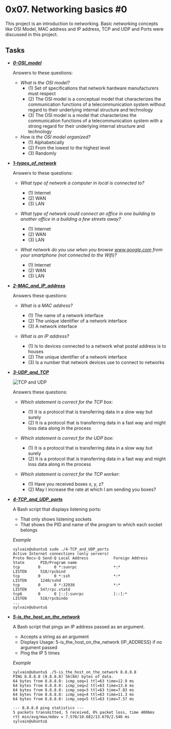 
# 0x07. Networking basics #0

This project is an introduction to networking. Basic networking concepts like OSI Model, MAC address and IP address, TCP and UDP and Ports were discussed in this project.

## Tasks

- ***[0-OSI_model](https://github.com/10thcode/alx-system_engineering-devops/blob/master/0x07-networking_basics/0-OSI_model)***

    Answers to these questions:
    - *What is the OSI model?*
        - (1) Set of specifications that network hardware manufacturers must respect
        - (2) The OSI model is a conceptual model that characterizes the communication functions of a telecommunication system without regard to their underlying internal structure and technology
        - (3) The OSI model is a model that characterizes the communication functions of a telecommunication system with a strong regard for their underlying internal structure and technology
    - *How is the OSI model organized?*
        - (1) Alphabetically
        - (2) From the lowest to the highest level
        - (3) Randomly

- ***[1-types_of_network](https://github.com/10thcode/alx-system_engineering-devops/blob/master/0x07-networking_basics/1-types_of_network)***

    Answers to these questions:
    - *What type of network a computer in local is connected to?*
        - (1) Internet
        - (2) WAN
        - (3) LAN

    - *What type of network could connect an office in one building to another office in a building a few streets away?*
        - (1) Internet
        - (2) WAN
        - (3) LAN

    - *What network do you use when you browse www.google.com from your smartphone (not connected to the Wifi)?*
        - (1) Internet
        - (2) WAN
        - (3) LAN

- ***[2-MAC_and_IP_address](https://github.com/10thcode/alx-system_engineering-devops/blob/master/0x07-networking_basics/2-MAC_and_IP_address)***

    Answers these questions:
    - *What is a MAC address?*
        - (1) The name of a network interface
        - (2) The unique identifier of a network interface
        - (3) A network interface

    - *What is an IP address?*
        - (1) Is to devices connected to a network what postal address is to houses
        - (2) The unique identifier of a network interface
        - (3) Is a number that network devices use to connect to networks

- ***[3-UDP_and_TCP](https://github.com/10thcode/alx-system_engineering-devops/blob/master/0x07-networking_basics/3-UDP_and_TCP)***

    ![TCP and UDP](https://ik.imagekit.io/prezzgh/ALX/alx1.jpg?updatedAt=1694010714241)

    Answers these questions:
    - *Which statement is correct for the TCP box:*
        - (1) It is a protocol that is transferring data in a slow way but surely
        - (2) It is a protocol that is transferring data in a fast way and might loss data along in the process

    - *Which statement is correct for the UDP box:*
        - (1) It is a protocol that is transferring data in a slow way but surely
        - (2) It is a protocol that is transferring data in a fast way and might loss data along in the process

    - *Which statement is correct for the TCP worker:*
        - (1) Have you received boxes x, y, z?
        - (2) May I increase the rate at which I am sending you boxes?

- ***[4-TCP_and_UDP_ports](https://github.com/10thcode/alx-system_engineering-devops/blob/master/0x07-networking_basics/4-TCP_and_UDP_ports)***

    A Bash script that displays listening ports:
    - That only shows listening sockets
    - That shows the PID and name of the program to which each socket belongs

    *Example*
    ```
    sylvain@ubuntu$ sudo ./4-TCP_and_UDP_ports
    Active Internet connections (only servers)
    Proto Recv-Q Send-Q Local Address           Foreign Address         State       PID/Program name
    tcp        0      0 *:sunrpc                *:*                     LISTEN      518/rpcbind
    tcp        0      0 *:ssh                   *:*                     LISTEN      1240/sshd
    tcp        0      0 *:32938                 *:*                     LISTEN      547/rpc.statd
    tcp6       0      0 [::]:sunrpc             [::]:*                  LISTEN      518/rpcbindo
    ...
    sylvain@ubuntu$
    ```

- ***[5-is_the_host_on_the_network](https://github.com/10thcode/alx-system_engineering-devops/blob/master/0x07-networking_basics/5-is_the_host_on_the_network)***

    A Bash script that pings an IP address passed as an argument.
    - Accepts a string as an argument
    - Displays Usage: 5-is_the_host_on_the_network {IP_ADDRESS} if no argument passed
    - Ping the IP 5 times

    *Example*
    ```
    sylvain@ubuntu$ ./5-is_the_host_on_the_network 8.8.8.8
    PING 8.8.8.8 (8.8.8.8) 56(84) bytes of data.
    64 bytes from 8.8.8.8: icmp_seq=1 ttl=63 time=12.9 ms
    64 bytes from 8.8.8.8: icmp_seq=2 ttl=63 time=13.6 ms
    64 bytes from 8.8.8.8: icmp_seq=3 ttl=63 time=7.83 ms
    64 bytes from 8.8.8.8: icmp_seq=4 ttl=63 time=11.3 ms
    64 bytes from 8.8.8.8: icmp_seq=5 ttl=63 time=7.57 ms

    --- 8.8.8.8 ping statistics ---
    5 packets transmitted, 5 received, 0% packet loss, time 4006ms
    rtt min/avg/max/mdev = 7.570/10.682/13.679/2.546 ms
    sylvain@ubuntu$
    ```

